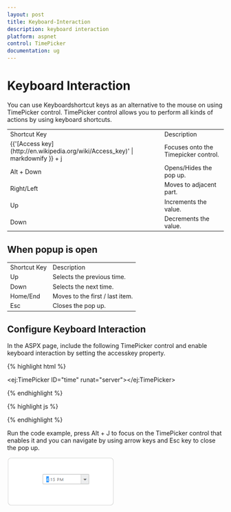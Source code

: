 ```yaml
---
layout: post
title: Keyboard-Interaction
description: keyboard interaction
platform: aspnet
control: TimePicker
documentation: ug
---
```


# Keyboard Interaction

You can use Keyboardshortcut keys as an alternative to the mouse on using TimePicker control. TimePicker control allows you to perform all kinds of actions by using keyboard shortcuts.

<table>
<tr>
<td>
Shortcut Key</td><td>
Description</td></tr>
<tr>
<td>
{{'[Access key](http://en.wikipedia.org/wiki/Access_key)' | markdownify }} + j</td><td>
Focuses onto the Timepicker control.</td></tr>
<tr>
<td>
Alt + Down</td><td>
Opens/Hides the pop up.</td></tr>
<tr>
<td>
Right/Left</td><td>
Moves to adjacent part.</td></tr>
<tr>
<td>
Up</td><td>
Increments the value.</td></tr>
<tr>
<td>
Down</td><td>
Decrements the value.</td></tr>
</table>


## When popup is open

<table>
<tr>
<td>
Shortcut Key</td><td>
Description</td></tr>
<tr>
<td>
Up</td><td>
Selects the previous time. </td></tr>
<tr>
<td>
Down </td><td>
Selects the next time.</td></tr>
<tr>
<td>
Home/End</td><td>
Moves to the first / last item.</td></tr>
<tr>
<td>
Esc</td><td>
Closes the pop up.</td></tr>
</table>

## Configure Keyboard Interaction

In the ASPX page, include the following TimePicker control and enable keyboard interaction by setting the accesskey property.



{% highlight html %}



<ej:TimePicker ID="time" runat="server"></ej:TimePicker>





{% endhighlight %}



{% highlight js %}

<script type="text/javascript">

$(function () {

      $(document).on("keydown", function (e) {

           if (e.altKey && e.keyCode === 74) { // j- key code.

                 $("#<%= time.ClientID %>").focus();

     }

});

    });

  </script>



{% endhighlight %}



Run the code example, press Alt + J to focus on the TimePicker control that enables it and you can navigate by using arrow keys and Esc key to close the pop up.



![](Keyboard-Interaction_images/Keyboard-Interaction_img1.png) 



